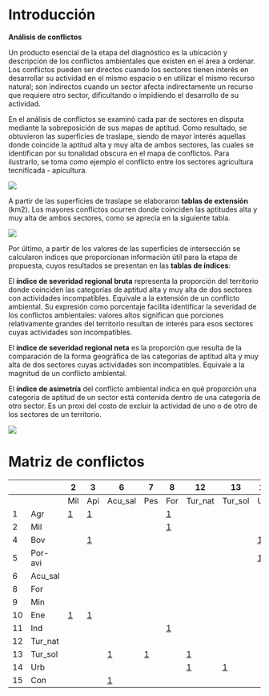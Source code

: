 # Introducción


**Análisis de conflictos**

Un producto esencial de la etapa del diagnóstico es la ubicación y descripción de los conflictos ambientales que existen en el área a ordenar. Los conflictos pueden ser directos cuando los sectores tienen interés en desarrollar su actividad en el mismo espacio o en utilizar el mismo recurso natural; son indirectos cuando un sector afecta indirectamente un recurso que requiere otro sector, dificultando o impidiendo el desarrollo de su actividad.

En el análisis de conflictos se examinó cada par de sectores en disputa mediante la sobreposición de sus mapas de aptitud. Como resultado, se obtuvieron las superficies de traslape, siendo de mayor interés aquellas donde coincide la aptitud alta y muy alta de ambos sectores, las cuales se identifican por su tonalidad obscura en el mapa de conflictos. Para ilustrarlo, se toma como ejemplo el conflicto entre los sectores agricultura tecnificada - apicultura.

![](/recursos/conflictos/fi_mapas_intro.png)

A partir de las superficies de traslape se elaboraron **tablas de extensión** (km2). Los mayores conflictos ocurren donde coinciden las aptitudes alta y muy alta de ambos sectores, como se aprecia en la siguiente tabla.

![](/recursos/conflictos/fi_introd_extension.png)

Por último, a partir de los valores de las superficies de intersección se calcularon índices que proporcionan información útil para la etapa de propuesta, cuyos resultados se presentan en las **tablas de índices**:

El **índice de severidad regional bruta** representa la proporción del territorio donde coinciden las categorías de aptitud alta y muy alta de dos sectores con actividades incompatibles. Equivale a la extensión de un conflicto ambiental. Su expresión como porcentaje facilita identificar la severidad de los conflictos ambientales: valores altos significan que porciones relativamente grandes del territorio resultan de interés para esos sectores cuyas actividades son incompatibles.

El **índice de severidad regional neta** es la proporción que resulta de la comparación de la forma geográfica de las categorías de aptitud alta y muy alta de dos sectores cuyas actividades son incompatibles. Equivale a la magnitud de un conflicto ambiental.

El **índice de asimetría** del conflicto ambiental indica en qué proporción una categoría de aptitud de un sector está contenida dentro de una categoría de otro sector. Es un proxi del costo de excluir la actividad de uno o de otro de los sectores de un territorio.

![](/recursos/conflictos/fi_introd_indices.png)


# Matriz de conflictos


&nbsp; | &nbsp; | 2 | 3 | 6 | 7 | 8 | 12 | 13 | 14 | 15
-- | -- | -- | -- | -- | -- | -- | -- | -- | -- | --
&nbsp; | &nbsp; | Mil | Api | Acu_sal | Pes | For | Tur_nat | Tur_sol | Urb | Con
1 | Agr | [1](https://lancis-apc.github.io/fomix-pruebas/agricultura_conflictos.html#agricultura-tecnificada-vs-milpa-maya) | [1](https://lancis-apc.github.io/fomix-pruebas/agricultura_conflictos.html#agricultura-tecnificada-vs-apicultura) | &nbsp; | &nbsp; | [1](https://lancis-apc.github.io/fomix-pruebas/agricultura_conflictos.html#agricultura-tecnificada-vs-forestal) | &nbsp; | &nbsp; | &nbsp; | [1](https://lancis-apc.github.io/fomix-pruebas/agricultura_conflictos.html#agricultura-tecnificada-vs-conservacion)
2 | Mil | &nbsp; | &nbsp; | &nbsp; | &nbsp; | [1](https://lancis-apc.github.io/fomix-pruebas/milpa_conflictos.html#milpa-maya-vs-forestal) | &nbsp; | &nbsp; | &nbsp; | [1](https://lancis-apc.github.io/fomix-pruebas/milpa_conflictos.html#milpa-maya-vs-conservacion)
4 | Bov | &nbsp; | [1](https://lancis-apc.github.io/fomix-pruebas/bovino_conflictos.html#pecuario-bovino-vs-apicola) | &nbsp; | &nbsp; | &nbsp; | &nbsp; | &nbsp; | [1](https://lancis-apc.github.io/fomix-pruebas/bovino_conflictos.html#pecuario-bovino-vs-urbano) | [1](https://lancis-apc.github.io/fomix-pruebas/bovino_conflictos.html#pecuario-bovino-vs-conservacion)
5 | Por-avi | &nbsp; | &nbsp; | &nbsp; | &nbsp; | &nbsp; | &nbsp; | &nbsp; | [1](https://lancis-apc.github.io/fomix-pruebas/porcino_conflictos.html#porcino-y-avicola-vs-urbano) | [1](https://lancis-apc.github.io/fomix-pruebas/porcino_conflictos.html#porcino-y-avicola-vs-conservacion)
6 | Acu_sal | &nbsp; | &nbsp; | &nbsp; | &nbsp; | &nbsp; | &nbsp; | &nbsp; | &nbsp; | [1](https://lancis-apc.github.io/fomix-pruebas/acuacultura_s_conflictos.html#acuacultura-salobre-vs-conservacion)
8 | For | &nbsp; | &nbsp; | &nbsp; | &nbsp; | &nbsp; | &nbsp; | &nbsp; | &nbsp; | [1](https://lancis-apc.github.io/fomix-pruebas/forestal_conflictos.html#forestal-vs-conservacion)
9 | Min | &nbsp; | &nbsp; | &nbsp; | &nbsp; | &nbsp; | &nbsp; | &nbsp; | &nbsp; | [1](https://lancis-apc.github.io/fomix-pruebas/mineria_conflictos.html#mineria-vs-conservacion)
10 | Ene | [1](https://lancis-apc.github.io/fomix-pruebas/energia_conflictos.html#energia-renovable-vs-milpa-maya) | [1](https://lancis-apc.github.io/fomix-pruebas/energia_conflictos.html#energia-renovable-vs-apicultura) | &nbsp; | &nbsp; | &nbsp; | &nbsp; | &nbsp; | &nbsp; | [1](https://lancis-apc.github.io/fomix-pruebas/energia_conflictos.html#energia-renovable-vs-conservacion)
11 | Ind | &nbsp; | &nbsp; | &nbsp; | &nbsp; | [1](https://lancis-apc.github.io/fomix-pruebas/industrial_conflictos.html#industrial-vs-forestal) | &nbsp; | &nbsp; | &nbsp; | [1](https://lancis-apc.github.io/fomix-pruebas/industrial_conflictos.html#industrial-vs-conservacion)
12 | Tur_nat | &nbsp; | &nbsp; | &nbsp; | &nbsp; | &nbsp; | &nbsp; | &nbsp; | &nbsp; | [1](https://lancis-apc.github.io/fomix-pruebas/turismo_conflictos.html#turismo-de-naturaleza-vs-conservacion)
13 | Tur_sol | &nbsp; | &nbsp; | [1](https://lancis-apc.github.io/fomix-pruebas/turismo_sol_playa_conflictos.html#turismo-de-sol-y-playa-vs-acuacultura-salobre) | [1](https://lancis-apc.github.io/fomix-pruebas/turismo_sol_playa_conflictos.html#turismo-de-sol-y-playa-vs-pesca) | &nbsp; | [1](https://lancis-apc.github.io/fomix-pruebas/turismo_sol_playa_conflictos.html#turismo-de-sol-y-playa-vs-turismo-de-naturaleza) | &nbsp; | &nbsp; | [1](https://lancis-apc.github.io/fomix-pruebas/turismo_sol_playa_conflictos.html#turismo-de-sol-y-playa-vs-conservacion)
14 | Urb | &nbsp; | &nbsp; | &nbsp; | &nbsp; | &nbsp; | [1](https://lancis-apc.github.io/fomix-pruebas/urbano_conflictos.html#urbano-vs-turismo-de-naturaleza) | [1](https://lancis-apc.github.io/fomix-pruebas/urbano_conflictos.html#urbano-vs-turismo-de-sol-y-playa) | &nbsp; | [1](https://lancis-apc.github.io/fomix-pruebas/urbano_conflictos.html#urbano-vs-conservacion)
15 | Con | &nbsp; | &nbsp; | [1](https://lancis-apc.github.io/fomix-pruebas/conservacion_conflictos.html#conservacion-vs-acuacultura-salobre) | &nbsp; | &nbsp; | &nbsp; | &nbsp; | &nbsp; | &nbsp;
